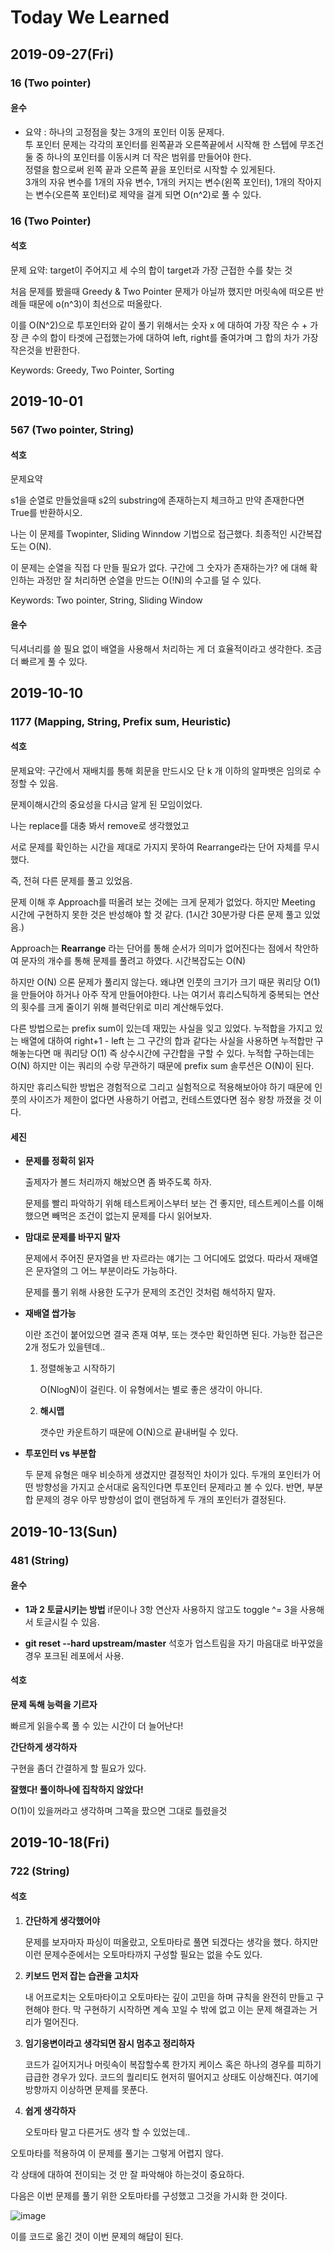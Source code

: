 # Today We Learned

## 2019-09-27(Fri)
### 16 (Two pointer)
#### 윤수 
- 요약 : 하나의 고정점을 찾는 3개의 포인터 이동 문제다.  
투 포인터 문제는 각각의 포인터를 왼쪽끝과 오른쪽끝에서 시작해 한 스텝에 무조건 둘 중 하나의 포인터를 이동시켜 더 작은 범위를 만들어야 한다.   
정렬을 함으로써 왼쪽 끝과 오른쪽 끝을 포인터로 시작할 수 있게된다.   
3개의 자유 변수를 1개의 자유 변수, 1개의 커지는 변수(왼쪽 포인터), 1개의 작아지는 변수(오른쪽 포인터)로 제약을 걸게 되면 O(n^2)로 풀 수 있다.   

### 16 (Two Pointer)
#### 석호

문제 요약: target이 주어지고 세 수의 합이 target과 가장 근접한 수를 찾는 것

처음 문제를 봤을때 Greedy & Two Pointer 문제가 아닐까 했지만 머릿속에 떠오른 반례들 때문에 o(n^3)이 최선으로 떠올랐다.

이를 O(N^2)으로 투포인터와 같이 풀기 위해서는 숫자 x 에 대하여 가장 작은 수 + 가장 큰 수의 합이 타겟에 근접했는가에 대하여 left, right를 줄여가며 그 합의 차가 가장 작은것을 반환한다.

Keywords: Greedy, Two Pointer, Sorting

## 2019-10-01

### 567 (Two pointer, String)

#### 석호

문제요약

s1을 순열로 만들었을때 s2의 substring에 존재하는지 체크하고 만약 존재한다면 True를 반환하시오.

나는 이 문제를 Twopinter, Sliding Winndow 기법으로 접근했다. 최종적인 시간복잡도는 O(N).

이 문제는 순열을 직접 다 만들 필요가 없다. 구간에 그 숫자가 존재하는가? 에 대해 확인하는 과정만 잘 처리하면 순열을 만드는 O(!N)의 수고를 덜 수 있다.

Keywords: Two pointer, String, Sliding Window

#### 윤수 

딕셔너리를 쓸 필요 없이 배열을 사용해서 처리하는 게 더 효율적이라고 생각한다. 
조금 더 빠르게 풀 수 있다. 


## 2019-10-10

### 1177 (Mapping, String, Prefix sum, Heuristic)

#### 석호

문제요약: 구간에서 재배치를 통해 회문을 만드시오 단 k 개 이하의 알파뱃은 임의로 수정할 수 있음.

문제이해시간의 중요성을 다시금 알게 된 모임이었다.

나는 replace를 대충 봐서 remove로 생각했었고

서로 문제를 확인하는 시간을 제대로 가지지 못하여 Rearrange라는 단어 자체를 무시했다.

즉, 전혀 다른 문제를 풀고 있었음.

문제 이해 후 Approach를 떠올려 보는 것에는 크게 문제가 없었다. 하지만 Meeting 시간에 구현하지 못한 것은 반성해야 할 것 같다. (1시간 30분가량 다른 문제 풀고 있었음.) 

Approach는 **Rearrange** 라는 단어를 통해 순서가 의미가 없어진다는 점에서 착안하여 문자의 개수를 통해 문제를 풀려고 하였다. 시간복잡도는 O(N)

하지만 O(N) 으론 문제가 풀리지 않는다. 왜냐면 인풋의 크기가 크기 때문 쿼리당 O(1)을 만들어야 하거나 아주 작게 만들어야한다. 나는 여기서 휴리스틱하게 중복되는 연산의 횟수를 크게 줄이기 위해 블럭단위로 미리 계산해두었다. 

다른 방법으로는 prefix sum이 있는데 재밌는 사실을 잊고 있었다. 누적합을 가지고 있는 배열에 대하여 right+1 - left 는 그 구간의 합과 같다는 사실을 사용하면 누적합만 구해놓는다면 매 쿼리당 O(1) 즉 상수시간에 구간합을 구할 수 있다. 누적합 구하는데는 O(N) 하지만 이는 쿼리의 수랑 무관하기 때문에 prefix sum 솔루션은 O(N)이 된다.

하지만 휴리스틱한 방법은 경험적으로 그리고 실험적으로 적용해보아야 하기 때문에 인풋의 사이즈가 제한이 없다면 사용하기 어렵고, 컨테스트였다면 점수 왕창 까졌을 것 이다.

#### 세진

- **문제를 정확히 읽자**

    출제자가 볼드 처리까지 해놨으면 좀 봐주도록 하자.

    문제를 빨리 파악하기 위해 테스트케이스부터 보는 건 좋지만, 테스트케이스를 이해했으면 빼먹은 조건이 없는지 문제를 다시 읽어보자.

- **맘대로 문제를 바꾸지 말자**

    문제에서 주어진 문자열을 반 자르라는 얘기는 그 어디에도 없었다. 따라서 재배열은 문자열의 그 어느 부분이라도 가능하다.

    문제를 풀기 위해 사용한 도구가 문제의 조건인 것처럼 해석하지 말자.

- **재배열 쌉가능**

    이란 조건이 붙어있으면 결국 존재 여부, 또는 갯수만 확인하면 된다. 가능한 접근은 2개 정도가 있을텐데..

    1. 정렬해놓고 시작하기

        O(NlogN)이 걸린다. 이 유형에서는 별로 좋은 생각이 아니다.

    2. **해시맵**

        갯수만 카운트하기 때문에 O(N)으로 끝내버릴 수 있다.

- **투포인터 vs 부분합**

    두 문제 유형은 매우 비슷하게 생겼지만 결정적인 차이가 있다. 두개의 포인터가 어떤 방향성을 가지고 순서대로 움직인다면 투포인터 문제라고 볼 수 있다. 반면, 부분합 문제의 경우 아무 방향성이 없이 랜덤하게 두 개의 포인터가 결정된다.


## 2019-10-13(Sun)
### 481 (String)

#### 윤수 
- **1과 2 토글시키는 방법**
if문이나 3항 연산자 사용하지 않고도 toggle ^= 3을 사용해서 토글시킬 수 있음.

- **git reset --hard upstream/master**
석호가 업스트림을 자기 마음대로 바꾸었을 경우 포크된 레포에서 사용. 

#### 석호

**문제 독해 능력을 기르자**

빠르게 읽을수록 풀 수 있는 시간이 더 늘어난다!

**간단하게 생각하자**

구현을 좀더 간결하게 할 필요가 있다.

**잘했다! 풀이하나에 집착하지 않았다!**

O(1)이 있을꺼라고 생각하며 그쪽을 팠으면 그대로 틀렸을것


## 2019-10-18(Fri)
### 722 (String)

#### 석호

1. **간단하게 생각했어야**

    문제를 보자마자 파싱이 떠올랐고, 오토마타로 풀면 되겠다는 생각을 했다. 하지만 이런 문제수준에서는 오토마타까지 구성할 필요는 없을 수도 있다.

2. **키보드 먼저 잡는 습관을 고치자**

    내 어프로치는 오토마타이고 오토마타는 깊이 고민을 하며 규칙을 완전히 만들고 구현해야 한다. 막 구현하기 시작하면 계속 꼬일 수 밖에 없고 이는 문제 해결과는 거리가 멀어진다.

3. **임기응변이라고 생각되면 잠시 멈추고 정리하자**

    코드가 길어지거나 머릿속이 복잡할수록 한가지 케이스 혹은 하나의 경우를 피하기 급급한 경우가 있다. 코드의 퀄리티도 현저히 떨어지고 상태도 이상해진다. 여기에 방향까지 이상하면 문제를 못푼다.
    
4. **쉽게 생각하자**

    오토마타 말고 다른거도 생각 할 수 있었는데..

오토마타를 적용하여 이 문제를 풀기는 그렇게 어렵지 않다.

각 상태에 대하여 전이되는 것 만 잘 파악해야 하는것이 중요하다.

다음은 이번 문제를 풀기 위한 오토마타를 구성했고 그것을 가시화 한 것이다.

![image](https://user-images.githubusercontent.com/18409763/67116441-5e33c280-f21b-11e9-8e19-1c779e22965f.png)  

이를 코드로 옮긴 것이 이번 문제의 해답이 된다.
